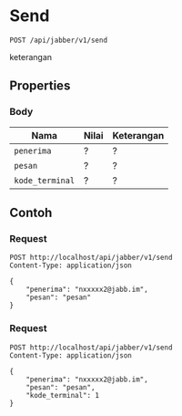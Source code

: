 # Send
```http
POST /api/jabber/v1/send
```
keterangan
## Properties
### Body
Nama  | Nilai | Keterangan
--- | --- | ---
<code>penerima</code> | ? | ?
<code>pesan</code> | ? | ?
<code>kode_terminal</code> | ? | ?

## Contoh

### Request
```http
POST http://localhost/api/jabber/v1/send
Content-Type: application/json

{
    "penerima": "nxxxxx2@jabb.im",
    "pesan": "pesan"
}
```

### Request
```http
POST http://localhost/api/jabber/v1/send
Content-Type: application/json

{
    "penerima": "nxxxxx2@jabb.im",
    "pesan": "pesan",
    "kode_terminal": 1
}
```
